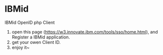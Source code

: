 # IBMid
IBMid OpenID php Client 

1. open this page (https://w3.innovate.ibm.com/tools/sso/home.html), and Register a IBMid application.
2. get your owen Client ID.
3. enjoy it~ 
